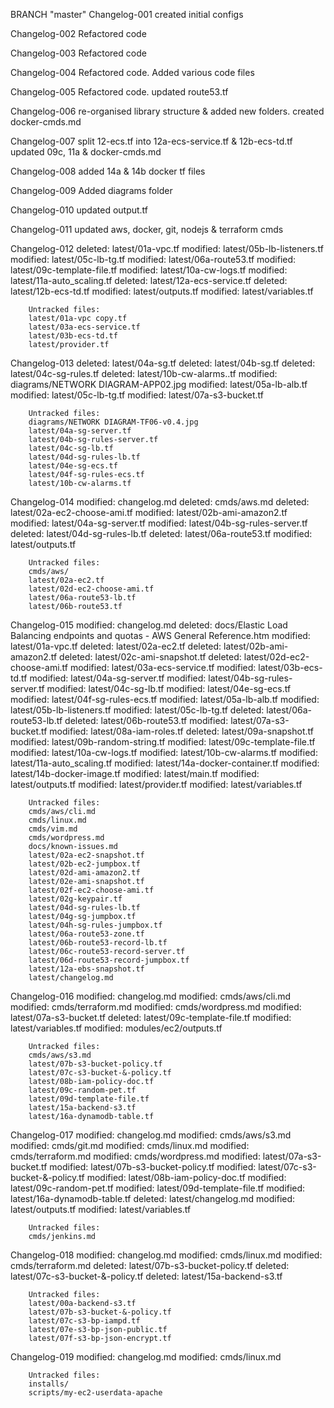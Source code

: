 BRANCH "master" 
Changelog-001
created initial configs

Changelog-002
Refactored code

Changelog-003
Refactored code

Changelog-004
Refactored code.
Added various code files

Changelog-005
Refactored code.
updated route53.tf

Changelog-006
re-organised library structure & added new folders.
created docker-cmds.md

Changelog-007
split 12-ecs.tf into 12a-ecs-service.tf & 12b-ecs-td.tf
updated 09c, 11a & docker-cmds.md

Changelog-008
added 14a & 14b docker tf files

Changelog-009
Added diagrams folder

Changelog-010
updated output.tf

Changelog-011
updated aws, docker, git, nodejs & terraform cmds

Changelog-012
        deleted:    latest/01a-vpc.tf
        modified:   latest/05b-lb-listeners.tf
        modified:   latest/05c-lb-tg.tf
        modified:   latest/06a-route53.tf
        modified:   latest/09c-template-file.tf
        modified:   latest/10a-cw-logs.tf
        modified:   latest/11a-auto_scaling.tf
        deleted:    latest/12a-ecs-service.tf
        deleted:    latest/12b-ecs-td.tf
        modified:   latest/outputs.tf
        modified:   latest/variables.tf

        Untracked files:
        latest/01a-vpc copy.tf
        latest/03a-ecs-service.tf
        latest/03b-ecs-td.tf
        latest/provider.tf


Changelog-013
        deleted:    latest/04a-sg.tf
        deleted:    latest/04b-sg.tf
        deleted:    latest/04c-sg-rules.tf
        deleted:    latest/10b-cw-alarms..tf
        modified:   diagrams/NETWORK DIAGRAM-APP02.jpg
        modified:   latest/05a-lb-alb.tf
        modified:   latest/05c-lb-tg.tf
        modified:   latest/07a-s3-bucket.tf

        Untracked files:
        diagrams/NETWORK DIAGRAM-TF06-v0.4.jpg
        latest/04a-sg-server.tf
        latest/04b-sg-rules-server.tf
        latest/04c-sg-lb.tf
        latest/04d-sg-rules-lb.tf
        latest/04e-sg-ecs.tf
        latest/04f-sg-rules-ecs.tf
        latest/10b-cw-alarms.tf


Changelog-014
        modified:   changelog.md
        deleted:    cmds/aws.md
        deleted:    latest/02a-ec2-choose-ami.tf
        modified:   latest/02b-ami-amazon2.tf
        modified:   latest/04a-sg-server.tf
        modified:   latest/04b-sg-rules-server.tf
        deleted:    latest/04d-sg-rules-lb.tf
        deleted:    latest/06a-route53.tf
        modified:   latest/outputs.tf

        Untracked files:
        cmds/aws/
        latest/02a-ec2.tf
        latest/02d-ec2-choose-ami.tf
        latest/06a-route53-lb.tf
        latest/06b-route53.tf


Changelog-015
        modified:   changelog.md
        deleted:    docs/Elastic Load Balancing endpoints and quotas - AWS General Reference.htm
        modified:   latest/01a-vpc.tf
        deleted:    latest/02a-ec2.tf
        deleted:    latest/02b-ami-amazon2.tf
        deleted:    latest/02c-ami-snapshot.tf
        deleted:    latest/02d-ec2-choose-ami.tf
        modified:   latest/03a-ecs-service.tf
        modified:   latest/03b-ecs-td.tf
        modified:   latest/04a-sg-server.tf
        modified:   latest/04b-sg-rules-server.tf
        modified:   latest/04c-sg-lb.tf
        modified:   latest/04e-sg-ecs.tf
        modified:   latest/04f-sg-rules-ecs.tf
        modified:   latest/05a-lb-alb.tf
        modified:   latest/05b-lb-listeners.tf
        modified:   latest/05c-lb-tg.tf
        deleted:    latest/06a-route53-lb.tf
        deleted:    latest/06b-route53.tf
        modified:   latest/07a-s3-bucket.tf
        modified:   latest/08a-iam-roles.tf
        deleted:    latest/09a-snapshot.tf
        modified:   latest/09b-random-string.tf
        modified:   latest/09c-template-file.tf
        modified:   latest/10a-cw-logs.tf
        modified:   latest/10b-cw-alarms.tf
        modified:   latest/11a-auto_scaling.tf
        modified:   latest/14a-docker-container.tf
        modified:   latest/14b-docker-image.tf
        modified:   latest/main.tf
        modified:   latest/outputs.tf
        modified:   latest/provider.tf
        modified:   latest/variables.tf

        Untracked files:
        cmds/aws/cli.md
        cmds/linux.md
        cmds/vim.md
        cmds/wordpress.md
        docs/known-issues.md
        latest/02a-ec2-snapshot.tf
        latest/02b-ec2-jumpbox.tf
        latest/02d-ami-amazon2.tf
        latest/02e-ami-snapshot.tf
        latest/02f-ec2-choose-ami.tf
        latest/02g-keypair.tf
        latest/04d-sg-rules-lb.tf
        latest/04g-sg-jumpbox.tf
        latest/04h-sg-rules-jumpbox.tf
        latest/06a-route53-zone.tf
        latest/06b-route53-record-lb.tf
        latest/06c-route53-record-server.tf
        latest/06d-route53-record-jumpbox.tf
        latest/12a-ebs-snapshot.tf
        latest/changelog.md


Changelog-016
        modified:   changelog.md
        modified:   cmds/aws/cli.md
        modified:   cmds/terraform.md
        modified:   cmds/wordpress.md
        modified:   latest/07a-s3-bucket.tf
        deleted:    latest/09c-template-file.tf
        modified:   latest/variables.tf
        modified:   modules/ec2/outputs.tf

        Untracked files:
        cmds/aws/s3.md
        latest/07b-s3-bucket-policy.tf
        latest/07c-s3-bucket-&-policy.tf
        latest/08b-iam-policy-doc.tf
        latest/09c-random-pet.tf
        latest/09d-template-file.tf
        latest/15a-backend-s3.tf
        latest/16a-dynamodb-table.tf


Changelog-017
      modified:   changelog.md
        modified:   cmds/aws/s3.md
        modified:   cmds/git.md
        modified:   cmds/linux.md
        modified:   cmds/terraform.md
        modified:   cmds/wordpress.md
        modified:   latest/07a-s3-bucket.tf
        modified:   latest/07b-s3-bucket-policy.tf
        modified:   latest/07c-s3-bucket-&-policy.tf
        modified:   latest/08b-iam-policy-doc.tf
        modified:   latest/09c-random-pet.tf
        modified:   latest/09d-template-file.tf
        modified:   latest/16a-dynamodb-table.tf
        deleted:    latest/changelog.md
        modified:   latest/outputs.tf
        modified:   latest/variables.tf

        Untracked files:
        cmds/jenkins.md


Changelog-018
        modified:   changelog.md
        modified:   cmds/linux.md
        modified:   cmds/terraform.md
        deleted:    latest/07b-s3-bucket-policy.tf
        deleted:    latest/07c-s3-bucket-&-policy.tf
        deleted:    latest/15a-backend-s3.tf

        Untracked files:        
        latest/00a-backend-s3.tf
        latest/07b-s3-bucket-&-policy.tf
        latest/07c-s3-bp-iampd.tf
        latest/07e-s3-bp-json-public.tf
        latest/07f-s3-bp-json-encrypt.tf


Changelog-019
        modified:   changelog.md
        modified:   cmds/linux.md

        Untracked files:
        installs/
        scripts/my-ec2-userdata-apache

